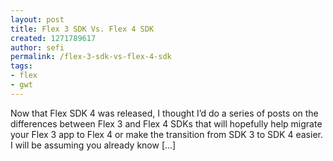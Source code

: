 ```yaml
---
layout: post
title: Flex 3 SDK Vs. Flex 4 SDK
created: 1271789617
author: sefi
permalink: /flex-3-sdk-vs-flex-4-sdk
tags:
- flex
- gwt
---
```

Now that Flex SDK 4 was released, I thought I’d do a series of posts on the differences between Flex 3 and Flex 4 SDKs that will hopefully help migrate your Flex 3 app to Flex 4 or make the transition from SDK 3 to SDK 4 easier. I will be assuming you already know [...]<img alt="" border="0" src="http://stats.wordpress.com/b.gif?host=flexblackbelt.wordpress.com&blog=5633522&post=273&subd=flexblackbelt&ref=&feed=1" width="1" height="1" />

